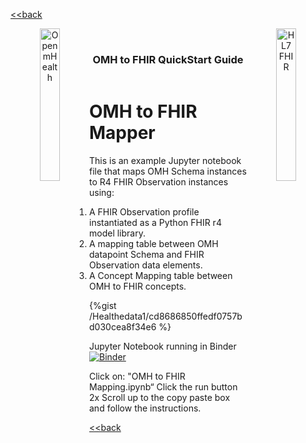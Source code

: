 [<<back](../README.md)
<!---
tags: omh2fhir
title: wide-template
--->

<!-- icons -->
<header>
<a href="https://www.openmhealth.org/">
<img style="float: left" width="25%" height="25%" src="https://www.openmhealth.org/wp-content/themes/openmhealth2015/dist/images/logo@2x.png" alt="Open mHealth">
</a>


<a href="http://hl7.org/fhir">
<img style="float: right" width="25%" height="25%" src="http://build.fhir.org/assets/images/fhir-logo-www.png" alt="HL7 FHIR">
</a>

<br />

<h3 class="logoHeader" style="text-align: center">OMH to FHIR QuickStart Guide</h3>
</header>


<!-- wide style: to accomodate tables -->



# OMH to FHIR Mapper

This is an example Jupyter notebook file that maps OMH Schema instances to R4 FHIR Observation instances using:

1. A FHIR Observation profile instantiated as a Python FHIR r4 model library.
1. A mapping table between OMH datapoint Schema and FHIR Observation data elements.
1. A Concept Mapping table between OMH to FHIR concepts.

{%gist /Healthedata1/cd8686850ffedf0757bd030cea8f34e6 %}


Jupyter Notebook running in Binder
[![Binder](https://mybinder.org/badge_logo.svg)](https://mybinder.org/v2/gh/Healthedata1/mFHIR/master?filepath=mapping%2Fpython-mapping-example%2F)

Click on: "OMH to FHIR Mapping.ipynb“
Click the run button 2x
Scroll up to the copy paste box and follow the instructions.



[<<back](../README.md)